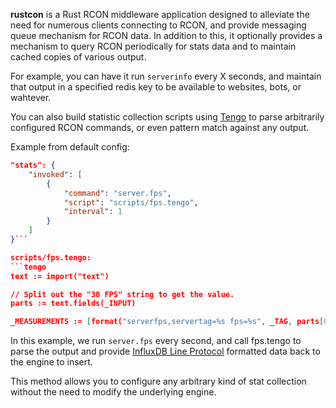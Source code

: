 **rustcon** is a Rust RCON middleware application designed to alleviate the need
for numerous clients connecting to RCON, and provide messaging queue mechanism
for RCON data.  In addition to this, it optionally provides a mechanism to query
RCON periodically for stats data and to maintain cached copies of various output.

For example, you can have it run `serverinfo` every X seconds, and maintain that
output in a specified redis key to be available to websites, bots, or wahtever.

You can also build statistic collection scripts using [Tengo](https://github.com/d5/tengo/blob/master/docs/tutorial.md) to parse arbitrarily configured RCON commands, or even pattern
match against any output.

Example from default config:
```json
"stats": {
    "invoked": [
        {
            "command": "server.fps",
            "script": "scripts/fps.tengo",
            "interval": 1
        }
    ]
}```

scripts/fps.tengo:
```tengo
text := import("text")

// Split out the "30 FPS" string to get the value.
parts := text.fields(_INPUT)

_MEASUREMENTS := [format("serverfps,servertag=%s fps=%s", _TAG, parts[0])]
```

In this example, we run `server.fps` every second, and call fps.tengo to parse
the output and provide [InfluxDB Line Protocol](https://docs.influxdata.com/influxdb/v1.8/write_protocols/line_protocol_tutorial/) formatted data back to the engine to
insert.

This method allows you to configure any arbitrary kind of stat collection without
the need to modify the underlying engine.
